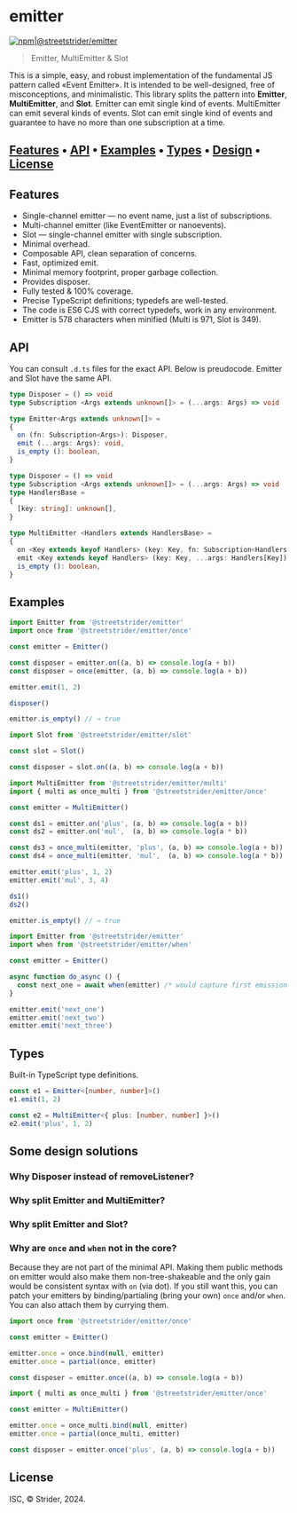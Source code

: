 # emitter

[![npm|@streetstrider/emitter](http://img.shields.io/badge/npm-@streetstrider/emitter-CB3837.svg?style=flat-square)](https://www.npmjs.org/package/@streetstrider/emitter)

> Emitter, MultiEmitter & Slot

This is a simple, easy, and robust implementation of the fundamental JS pattern called «Event Emitter». It is intended to be well-designed, free of misconceptions, and minimalistic. This library splits the pattern into **Emitter**, **MultiEmitter**, and **Slot**. Emitter can emit single kind of events. MultiEmitter can emit several kinds of events. Slot can emit single kind of events and guarantee to have no more than one subscription at a time.

## [Features](#features) • [API](#api) • [Examples](#examples) • [Types](#types) • [Design](#some-design-solutions) • [License](#license)

## Features
* Single-channel emitter — no event name, just a list of subscriptions.
* Multi-channel emitter (like EventEmitter or nanoevents).
* Slot — single-channel emitter with single subscription.
* Minimal overhead.
* Composable API, clean separation of concerns.
* Fast, optimized emit.
* Minimal memory footprint, proper garbage collection.
* Provides disposer.
* Fully tested & 100% coverage.
* Precise TypeScript definitions; typedefs are well-tested.
* The code is ES6 CJS with correct typedefs, work in any environment.
* Emitter is 578 characters when minified (Multi is 971, Slot is 349).

## API

You can consult `.d.ts` files for the exact API. Below is preudocode. Emitter and Slot have the same API.

```ts
type Disposer = () => void
type Subscription <Args extends unknown[]> = (...args: Args) => void

type Emitter<Args extends unknown[]> =
{
  on (fn: Subscription<Args>): Disposer,
  emit (...args: Args): void,
  is_empty (): boolean,
}
```

```ts
type Disposer = () => void
type Subscription <Args extends unknown[]> = (...args: Args) => void
type HandlersBase =
{
  [key: string]: unknown[],
}

type MultiEmitter <Handlers extends HandlersBase> =
{
  on <Key extends keyof Handlers> (key: Key, fn: Subscription<Handlers[Key]>): Disposer,
  emit <Key extends keyof Handlers> (key: Key, ...args: Handlers[Key]): void,
  is_empty (): boolean,
}
```

## Examples
```js
import Emitter from '@streetstrider/emitter'
import once from '@streetstrider/emitter/once'

const emitter = Emitter()

const disposer = emitter.on((a, b) => console.log(a + b))
const disposer = once(emitter, (a, b) => console.log(a + b))

emitter.emit(1, 2)

disposer()

emitter.is_empty() // → true
```

```js
import Slot from '@streetstrider/emitter/slot'

const slot = Slot()

const disposer = slot.on((a, b) => console.log(a + b))
```

```js
import MultiEmitter from '@streetstrider/emitter/multi'
import { multi as once_multi } from '@streetstrider/emitter/once'

const emitter = MultiEmitter()

const ds1 = emitter.on('plus', (a, b) => console.log(a + b))
const ds2 = emitter.on('mul',  (a, b) => console.log(a * b))

const ds3 = once_multi(emitter, 'plus', (a, b) => console.log(a + b))
const ds4 = once_multi(emitter, 'mul',  (a, b) => console.log(a * b))

emitter.emit('plus', 1, 2)
emitter.emit('mul', 3, 4)

ds1()
ds2()

emitter.is_empty() // → true
```

```js
import Emitter from '@streetstrider/emitter'
import when from '@streetstrider/emitter/when'

const emitter = Emitter()

async function do_async () {
  const next_one = await when(emitter) /* would capture first emission */
}

emitter.emit('next_one')
emitter.emit('next_two')
emitter.emit('next_three')
```

## Types
Built-in TypeScript type definitions.
```typescript
const e1 = Emitter<[number, number]>()
e1.emit(1, 2)

const e2 = MultiEmitter<{ plus: [number, number] }>()
e2.emit('plus', 1, 2)
```

## Some design solutions

### Why Disposer instead of removeListener?
### Why split Emitter and MultiEmitter?
### Why split Emitter and Slot?

### Why are `once` and `when` not in the core?
Because they are not part of the minimal API. Making them public methods on emitter would also make them non-tree-shakeable and the only gain would be consistent syntax with `on` (via dot). If you still want this, you can patch your emitters by binding/partialing (bring your own) `once` and/or `when`. You can also attach them by currying them.

```js
import once from '@streetstrider/emitter/once'

const emitter = Emitter()

emitter.once = once.bind(null, emitter)
emitter.once = partial(once, emitter)

const disposer = emitter.once((a, b) => console.log(a + b))
```

```js
import { multi as once_multi } from '@streetstrider/emitter/once'

const emitter = MultiEmitter()

emitter.once = once_multi.bind(null, emitter)
emitter.once = partial(once_multi, emitter)

const disposer = emitter.once('plus', (a, b) => console.log(a + b))
```

## License
ISC, © Strider, 2024.
